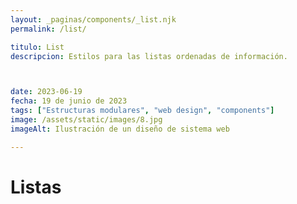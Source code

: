 ```yaml
---
layout: _paginas/components/_list.njk
permalink: /list/

titulo: List
descripcion: Estilos para las listas ordenadas de información.



date: 2023-06-19
fecha: 19 de junio de 2023
tags: ["Estructuras modulares", "web design", "components"]
image: /assets/static/images/8.jpg
imageAlt: Ilustración de un diseño de sistema web

---
```


# Listas

